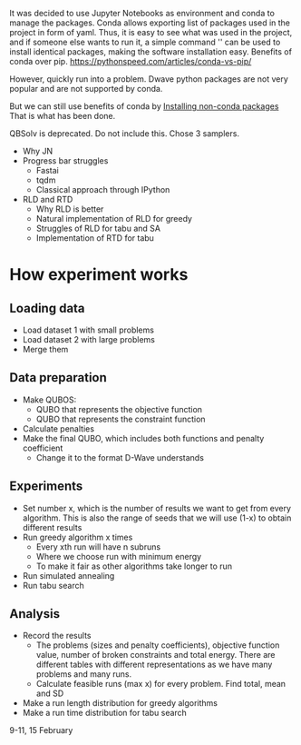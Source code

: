 It was decided to use Jupyter Notebooks as environment and conda to manage the packages. Conda allows exporting list of packages used in the project in form of yaml. Thus, it is easy to see what was used in the project, and if someone else wants to run it, a simple command '' can be used to install identical packages, making the software installation easy. Benefits of conda over pip.
https://pythonspeed.com/articles/conda-vs-pip/

However, quickly run into a problem. Dwave python packages are not very popular and are not supported by conda. 

But we can still use benefits of conda by [Installing non-conda packages](https://docs.conda.io/projects/conda/en/latest/user-guide/tasks/manage-pkgs.html#installing-non-conda-packages) That is what has been done.

QBSolv is deprecated. Do not include this.
Chose 3 samplers.

- Why JN
- Progress bar struggles
	- Fastai
	- tqdm
	- Classical approach through IPython
- RLD and RTD
	- Why RLD is better
	- Natural implementation of RLD for greedy
	- Struggles of RLD for tabu and SA
	- Implementation of RTD for tabu

# How experiment works
## Loading data
- Load dataset 1 with small problems
- Load dataset 2 with large problems
- Merge them

## Data preparation
- Make QUBOS:
	- QUBO that represents the objective function
	- QUBO that represents the constraint function
- Calculate penalties
- Make the final QUBO, which includes both functions and penalty coefficient
	- Change it to the format D-Wave understands

## Experiments
- Set number x, which is the number of results we want to get from every algorithm. This is also the range of seeds that we will use (1-x) to obtain different results
- Run greedy algorithm x times
	- Every xth run will have n subruns
	- Where we choose run with minimum energy
	- To make it fair as other algorithms take longer to run
- Run simulated annealing
- Run tabu search

## Analysis
- Record the results
	- The problems (sizes and penalty coefficients), objective function value, number of broken constraints and total energy. There are different tables with different representations as we have many problems and many runs.
	- Calculate feasible runs (max x) for every problem. Find total, mean and SD
- Make a run length distribution for greedy algorithms
- Make a run time distribution for tabu search

9-11, 15 February